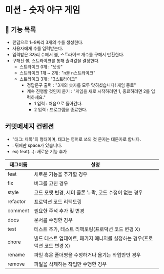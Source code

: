 # 미션 - 숫자 야구 게임

## 🚀 기능 목록
- 랜덤으로 1~9짜리 3개의 수를 생성한다.
- 사용자에게 수를 입력받는다.
- 입력받은 3자리 수에서 볼, 스트라이크 개수를 구해서 반환한다.
- 구해진 볼, 스트라이크를 통해 출력값을 결정한다.
  - 스트라이크 0개 : "낫싱"
  - 스트라이크 1개 ~ 2개 : "n볼 n스트라이크"
  - 스트라이크 3개 : "3스트라이크"
    - 정답문구 출력 : "3개의 숫자를 모두 맞히셨습니다! 게임 종료"
    - 계속 진행할 것인지 묻기 : "게임을 새로 시작하려면 1, 종료하려면 2를 입력하세요."
      - 1 입력 : 처음으로 돌아간다.
      - 2 입력 : 프로그램을 종료한다.

## 커밋메세지 컨벤션
- "태그: 제목"의 형태이며, 태그는 영어로 쓰되 첫 문자는 대문자로 합니다.
- : 뒤에만 space가 있습니다.
- ex) feat(...): 새로운 기능 추가

|태그이름|설명|
|------|---|
|feat|새로운 기능을 추가할 경우|
|fix|버그를 고친 경우|
|style|코드 포맷 변경, 세미 콜론 누락, 코드 수정이 없는 경우
|refactor|프로덕션 코드 리팩토링
|comment|필요한 주석 추가 및 변경|
|docs|문서를 수정한 경우|
|test|테스트 추가, 테스트 리팩토링(프로덕션 코드 변경 X)
|chore|빌드 테스트 업데이트, 패키지 매니저를 설정하는 경우(프로덕션 코드 변경 X)
|rename|파일 혹은 폴더명을 수정하거나 옮기는 작업만인 경우
|remove|파일을 삭제하는 작업만 수행한 경우|

